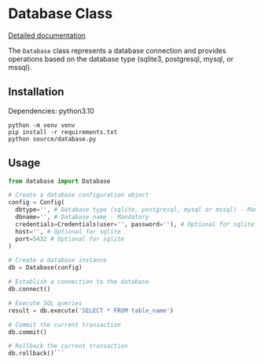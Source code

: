 # Database Class

[Detailed documentation](https://bissakov.github.io/sql-python/docs)

The `Database` class represents a database connection and provides operations based on the database type (sqlite3, postgresql, mysql, or mssql).

## Installation

Dependencies: python3.10
```
python -m venv venv
pip install -r requirements.txt
python source/database.py
```

## Usage

```python
from database import Database

# Create a database configuration object
config = Config(
  dbtype='', # Database type (sqlite, postgresql, mysql or mssql) - Mandatory
  dbname='', # Database name - Mandatory
  credentials=Credentials(user='', password=''), # Optional for sqlite
  host='', # Optional for sqlite
  port=5432 # Optional for sqlite
)

# Create a database instance
db = Database(config)

# Establish a connection to the database
db.connect()

# Execute SQL queries
result = db.execute('SELECT * FROM table_name')

# Commit the current transaction
db.commit()

# Rollback the current transaction
db.rollback()```
